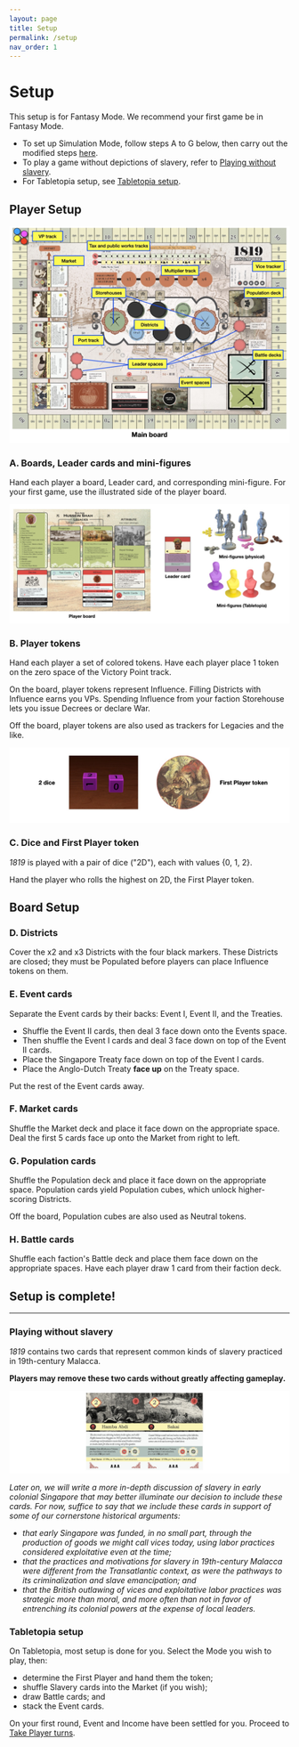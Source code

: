 ```yaml
---
layout: page
title: Setup
permalink: /setup
nav_order: 1
---
```

# Setup

This setup is for Fantasy Mode. We recommend your first game be in Fantasy Mode.

- To set up Simulation Mode, follow steps A to G below, then carry out the modified steps [here](simulation-mode#setup-changes).
- To play a game without depictions of slavery, refer to [Playing without slavery](#playing-without-slavery).
- For Tabletopia setup, see [Tabletopia setup](#tabletopia-setup).

## Player Setup

![Main Board setup](img/1_setup_main_board.jpg)

### A. Boards, Leader cards and mini-figures

Hand each player a board, Leader card, and corresponding mini-figure. For your first game, use the illustrated side of the player board.

<!-- Players on the same faction sit beside each other. -->
<!-- Leader spaces give players Leader Actions that reflect their priorities for the round. -->

<!-- ### B. Legacy and Attribute tiles -->
<!-- Legacies are the achievements your character wants history to remember them for, while Attributes allow them to bend the rules *(ever so slightly)* in their favor. -->
<!-- 
For your first game, use the Legacies and Attributes printed on the player boards. Put the Legacy and Attribute tiles away.

Otherwise, have each player draw 3 Legacy tiles at random, keep 2, and discard the other. Also have each player draw 1 Attribute tile at random. Put the rest of the tiles away. -->

![Player Board setup](img/1_setup_player_board.jpg)

### B. Player tokens

Hand each player a set of colored tokens. Have each player place 1 token on the zero space of the Victory Point track.

On the board, player tokens represent Influence. Filling Districts with Influence earns you VPs. Spending Influence from your faction Storehouse lets you issue Decrees or declare War.

Off the board, player tokens are also used as trackers for Legacies and the like.

![Dice and First Player token](img/1_setup_dice_fp_token.jpg)

### C. Dice and First Player token

*1819* is played with a pair of dice ("2D"), each with values {0, 1, 2}.

Hand the player who rolls the highest on 2D, the First Player token.

## Board Setup

### D. Districts

Cover the x2 and x3 Districts with the four black markers. These Districts are closed; they must be Populated before players can place Influence tokens on them.

<!-- Cover the Leader space marked with &#9733;&#9733; with the corresponding black marker. This Leader space is closed; eleven Ships must enter the Port before it opens. -->

<!-- > *3-player game: the solo player only covers their x3 District.* -->
<!-- ## Card Setup -->

### E. Event cards

Separate the Event cards by their backs: Event I, Event II, and the Treaties.

- Shuffle the Event II cards, then deal 3 face down onto the Events space.
- Then shuffle the Event I cards and deal 3 face down on top of the Event II cards.
- Place the Singapore Treaty face down on top of the Event I cards.
- Place the Anglo-Dutch Treaty **face up** on the Treaty space.

Put the rest of the Event cards away.

### F. Market cards

Shuffle the Market deck and place it face down on the appropriate space. Deal the first 5 cards face up onto the Market from right to left.

### G. Population cards

Shuffle the Population deck and place it face down on the appropriate space. Population cards yield Population cubes, which unlock higher-scoring Districts.

Off the board, Population cubes are also used as Neutral tokens.

<!-- 
represent the various social groups who migrated---voluntarily or otherwise---into Singapore.
 -->

### H. Battle cards

Shuffle each faction's Battle deck and place them face down on the appropriate spaces. Have each player draw 1 card from their faction deck.

<!-- 
> *3-player game: the solo player draws 3 Battle cards and keeps 2.*
 -->

## Setup is complete!

***

### Playing without slavery
*1819* contains two cards that represent common kinds of slavery practiced in 19th-century Malacca.

**Players may remove these two cards without greatly affecting gameplay.**

![Slavery cards](img/1_setup_slavery_cards.jpg)

*Later on, we will write a more in-depth discussion of slavery in early colonial Singapore that may better illuminate our decision to include these cards. For now, suffice to say that we include these cards in support of some of our cornerstone historical arguments:*
- *that early Singapore was funded, in no small part, through the production of goods we might call vices today, using labor practices considered exploitative even at the time;*
- *that the practices and motivations for slavery in 19th-century Malacca were different from the Transatlantic context, as were the pathways to its criminalization and slave emancipation; and*
- *that the British outlawing of vices and exploitative labor practices was strategic more than moral, and more often than not in favor of entrenching its colonial powers at the expense of local leaders.*

### Tabletopia setup
On Tabletopia, most setup is done for you. Select the Mode you wish to play, then:
- determine the First Player and hand them the token;
- shuffle Slavery cards into the Market (if you wish);
- draw Battle cards; and
- stack the Event cards.

On your first round, Event and Income have been settled for you. Proceed to [Take Player turns](sequence-of-play#3-take-player-turns).